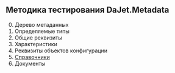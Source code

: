 ## Методика тестирования DaJet.Metadata

0. Дерево метаданных
1. Определяемые типы
2. Общие реквизиты
3. Характеристики
4. Реквизиты объектов конфигурации
5. [Справочники](https://github.com/zhichkin/dajet/blob/main/doc/metadata-internals/checklist/catalog/README.md)
6. Документы